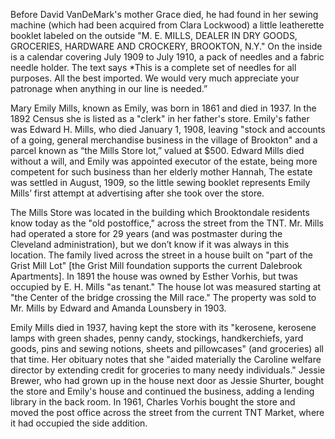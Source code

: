 Before David VanDeMark's mother Grace died, he had found in her sewing
machine (which had been acquired from Clara Lockwood) a little leatherette booklet
labeled on the outside "M. E. MILLS, DEALER IN DRY GOODS, GROCERIES, HARDWARE
AND CROCKERY, BROOKTON, N.Y." On the inside is a calendar covering July 1909 to
July 1910, a pack of needles and a fabric needle holder. The text says *This is a
complete set of needles for all purposes. All the best imported. We would very much
appreciate your patronage when anything in our line is needed.”

Mary Emily Mills, known as Emily, was born in 1861 and died in 1937. In the
1892 Census she is listed as a "clerk" in her father's store. Emily's father was Edward
H. Mills, who died January 1, 1908, leaving "stock and accounts of a going, general
merchandise business in the village of Brookton" and a parcel known as “the Mills
Store lot,” valued at $500. Edward Mills died without a will, and Emily was appointed
executor of the estate, being more competent for such business than her elderly
mother Hannah, The estate was settled in August, 1909, so the little sewing booklet
represents Emily Mills’ first attempt at advertising after she took over the store.

The Mills Store was located in the building which Brooktondale residents know
today as the "old postoffice," across the street from the TNT. Mr. Mills had operated a
store for 29 years (and was postmaster during the Cleveland administration), but we
don’t know if it was always in this location. The family lived across the street in a
house built on "part of the Grist Mill Lot" [the Grist Mill foundation supports the
current Dalebrook Apartments]. In 1891 the house was owned by Esther Vorhis, but
twas occupied by E. H. Mills "as tenant." The house lot was measured starting at "the
Center of the bridge crossing the Mill race." The property was sold to Mr. Mills by
Edward and Amanda Lounsbery in 1903.

Emily Mills died in 1937, having kept the store with its "kerosene, kerosene
lamps with green shades, penny candy, stockings, handkerchiefs, yard goods, pins
and sewing notions, sheets and pillowcases" (and groceries) all that time. Her
obituary notes that she "aided materially the Caroline welfare director by extending
credit for groceries to many needy individuals." Jessie Brewer, who had grown up in
the house next door as Jessie Shurter, bought the store and Emily's house and 
continued the business, adding a lending library in the back room. In 1961, Charles
Vorhis bought the store and moved the post office across the street from the current
TNT Market, where it had occupied the side addition.